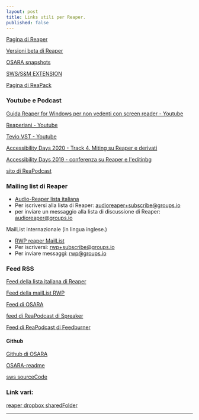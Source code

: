 ```yaml
---
layout: post
title: Links utili per Reaper.
published: false
---
```



[Pagina di Reaper](https://www.reaper.fm/)

[Versioni beta di Reaper](https://landoleet.org/)

[OSARA snapshots](https://osara.reaperaccessibility.com/snapshots/)

[SWS/S&M EXTENSION](http://www.sws-extension.org/)

[Pagina di ReaPack](https://reapack.com/)

### Youtube e Podcast ###

[Guida Reaper for Windows per non vedenti con screen reader - Youtube](https://www.youtube.com/playlist?list=PL2JDtnJZcIfy5suHOc5ITP6bPKDcygOf0)

[Reaperiani - Youtube](https://www.youtube.com/user/MYSTERYITALIANMAN/videos)

[Tevio VST - Youtube](https://www.youtube.com/user/TevioPedals/videos)

[Accessibility Days 2020 - Track 4. Miting su Reaper e derivati](https://www.youtube.com/watch?v=DtEvBprOBFs)

[Accessibility Days 2019 - conferenza su Reaper e l'editinbg](https://www.youtube.com/watch?v=R7Oyuoekd3Q)

[sito di ReaPodcast](http://reapodcast.altervista.org/)

### Mailing list di Reaper ###

*	[Audio-Reaper lista italiana](https://groups.io/g/audioreaper)
*	Per iscriversi alla lista di Reaper: [audioreaper+subscribe@groups.io](audioreaper+subscribe@groups.io)
*	per inviare un messaggio alla lista di discussione di Reaper: [audioreaper@groups.io](audioreaper@groups.io)

MailList internazionale (in lingua inglese.)

*	[RWP reaper MailList](https://groups.io/g/rwp)
*	Per iscriversi: [rwp+subscribe@groups.io](rwp+subscribe@groups.io)
*	Per inviare messaggi: <rwp@groups.io>

### Feed RSS ###

[Feed della lista italiana di Reaper](https://groups.io/g/audioreaper/rss)

[Feed della mailList RWP](https://groups.io/g/rwp/rss)

[Feed di OSARA](https://github.com/jcsteh/osara/commits/master.atom)

[feed di ReaPodcast di Spreaker](https://www.spreaker.com/show/3495359/episodes/feed)

[Feed di ReaPodcast di Feedburner](http://feeds.feedburner.com/Reapodcast)

#### Github ####

[Github di OSARA](https://github.com/jcsteh/osara.git)

[OSARA-readme](https://github.com/jcsteh/osara/blob/master/readme.md)

[sws sourceCode](https://github.com/reaper-oss/sws)

### Link vari: ###

[reaper dropbox sharedFolder](https://tiny.cc/ReaperDropbox)

---
